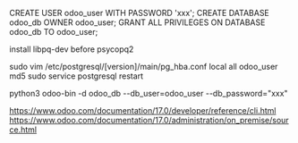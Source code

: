 
CREATE USER odoo_user WITH PASSWORD 'xxx';
CREATE DATABASE odoo_db OWNER odoo_user;
GRANT ALL PRIVILEGES ON DATABASE odoo_db TO odoo_user;


install libpq-dev before psycopq2


sudo vim /etc/postgresql/[version]/main/pg_hba.conf
local   all             odoo_user                               md5
sudo service postgresql restart


python3 odoo-bin -d odoo_db --db_user=odoo_user --db_password="xxx"

https://www.odoo.com/documentation/17.0/developer/reference/cli.html
https://www.odoo.com/documentation/17.0/administration/on_premise/source.html
